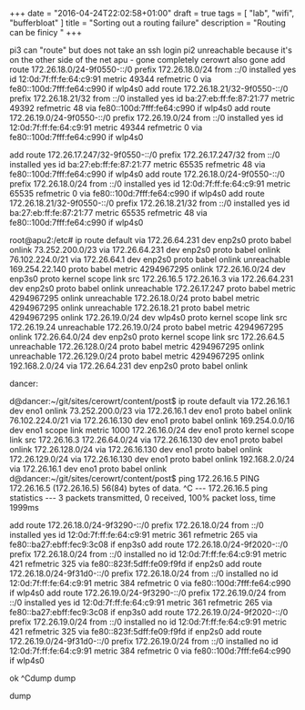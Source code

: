 +++
date = "2016-04-24T22:02:58+01:00"
draft = true
tags = [ "lab", "wifi", "bufferbloat" ]
title = "Sorting out a routing failure"
description = "Routing can be finicy "
+++

pi3 can "route" but does not take an ssh login
pi2 unreachable because it's on the other side of the net
apu - gone completely
cerowrt also gone
add route 172.26.18.0/24-9f0550-::/0 prefix 172.26.18.0/24 from ::/0 installed yes id 12:0d:7f:ff:fe:64:c9:91 metric 49344 refmetric 0 via fe80::100d:7fff:fe64:c990 if wlp4s0
add route 172.26.18.21/32-9f0550-::/0 prefix 172.26.18.21/32 from ::/0 installed yes id ba:27:eb:ff:fe:87:21:77 metric 49392 refmetric 48 via fe80::100d:7fff:fe64:c990 if wlp4s0
add route 172.26.19.0/24-9f0550-::/0 prefix 172.26.19.0/24 from ::/0 installed yes id 12:0d:7f:ff:fe:64:c9:91 metric 49344 refmetric 0 via fe80::100d:7fff:fe64:c990 if wlp4s0

add route 172.26.17.247/32-9f0550-::/0 prefix 172.26.17.247/32 from ::/0 installed yes id ba:27:eb:ff:fe:87:21:77 metric 65535 refmetric 48 via fe80::100d:7fff:fe64:c990 if wlp4s0
add route 172.26.18.0/24-9f0550-::/0 prefix 172.26.18.0/24 from ::/0 installed yes id 12:0d:7f:ff:fe:64:c9:91 metric 65535 refmetric 0 via fe80::100d:7fff:fe64:c990 if wlp4s0
add route 172.26.18.21/32-9f0550-::/0 prefix 172.26.18.21/32 from ::/0 installed yes id ba:27:eb:ff:fe:87:21:77 metric 65535 refmetric 48 via fe80::100d:7fff:fe64:c990 if wlp4s0

root@apu2:/etc# ip route
default via 172.26.64.231 dev enp2s0  proto babel onlink 
73.252.200.0/23 via 172.26.64.231 dev enp2s0  proto babel onlink 
76.102.224.0/21 via 172.26.64.1 dev enp2s0  proto babel onlink 
unreachable 169.254.22.140  proto babel  metric 4294967295 onlink 
172.26.16.0/24 dev enp3s0  proto kernel  scope link  src 172.26.16.5 
172.26.16.3 via 172.26.64.231 dev enp2s0  proto babel onlink 
unreachable 172.26.17.247  proto babel  metric 4294967295 onlink 
unreachable 172.26.18.0/24  proto babel  metric 4294967295 onlink 
unreachable 172.26.18.21  proto babel  metric 4294967295 onlink 
172.26.19.0/24 dev wlp4s0  proto kernel  scope link  src 172.26.19.24 
unreachable 172.26.19.0/24  proto babel  metric 4294967295 onlink 
172.26.64.0/24 dev enp2s0  proto kernel  scope link  src 172.26.64.5 
unreachable 172.26.128.0/24  proto babel  metric 4294967295 onlink 
unreachable 172.26.129.0/24  proto babel  metric 4294967295 onlink 
192.168.2.0/24 via 172.26.64.231 dev enp2s0  proto babel onlink

dancer:

d@dancer:~/git/sites/cerowrt/content/post$ ip route
default via 172.26.16.1 dev eno1 onlink 
73.252.200.0/23 via 172.26.16.1 dev eno1  proto babel onlink 
76.102.224.0/21 via 172.26.16.130 dev eno1  proto babel onlink 
169.254.0.0/16 dev eno1  scope link  metric 1000 
172.26.16.0/24 dev eno1  proto kernel  scope link  src 172.26.16.3 
172.26.64.0/24 via 172.26.16.130 dev eno1  proto babel onlink 
172.26.128.0/24 via 172.26.16.130 dev eno1  proto babel onlink 
172.26.129.0/24 via 172.26.16.130 dev eno1  proto babel onlink 
192.168.2.0/24 via 172.26.16.1 dev eno1  proto babel onlink 
d@dancer:~/git/sites/cerowrt/content/post$ ping 172.26.16.5
PING 172.26.16.5 (172.26.16.5) 56(84) bytes of data.
^C
--- 172.26.16.5 ping statistics ---
3 packets transmitted, 0 received, 100% packet loss, time 1999ms

add route 172.26.18.0/24-9f3290-::/0 prefix 172.26.18.0/24 from ::/0 installed yes id 12:0d:7f:ff:fe:64:c9:91 metric 361 refmetric 265 via fe80::ba27:ebff:fec9:3c08 if enp3s0
add route 172.26.18.0/24-9f2020-::/0 prefix 172.26.18.0/24 from ::/0 installed no id 12:0d:7f:ff:fe:64:c9:91 metric 421 refmetric 325 via fe80::823f:5dff:fe09:f9fd if enp2s0
add route 172.26.18.0/24-9f31d0-::/0 prefix 172.26.18.0/24 from ::/0 installed no id 12:0d:7f:ff:fe:64:c9:91 metric 384 refmetric 0 via fe80::100d:7fff:fe64:c990 if wlp4s0
add route 172.26.19.0/24-9f3290-::/0 prefix 172.26.19.0/24 from ::/0 installed yes id 12:0d:7f:ff:fe:64:c9:91 metric 361 refmetric 265 via fe80::ba27:ebff:fec9:3c08 if enp3s0
add route 172.26.19.0/24-9f2020-::/0 prefix 172.26.19.0/24 from ::/0 installed no id 12:0d:7f:ff:fe:64:c9:91 metric 421 refmetric 325 via fe80::823f:5dff:fe09:f9fd if enp2s0
add route 172.26.19.0/24-9f31d0-::/0 prefix 172.26.19.0/24 from ::/0 installed no id 12:0d:7f:ff:fe:64:c9:91 metric 384 refmetric 0 via fe80::100d:7fff:fe64:c990 if wlp4s0


ok
^Cdump
dump

dump

